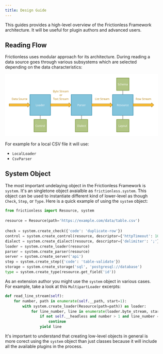 ```yaml
---
title: Design Guide
---
```


This guides provides a high-level overview of the Frictionless Framework architecture. It will be useful for plugin authors and advanced users.

## Reading Flow

Frictionless uses modular approach for its architecture. During reading a data source goes through various subsystems which are selected depending on the data characteristics:

![Reading](/img/reading.png)

For example for a local CSV file it will use:
- `LocalLoader`
- `CsvParser`

## System Object

The most important undelaying object in the Frictionless Framework is `system`. It's an singletone object avaialble as `frictionless.system`. This object can be used to instantiate different kind of lower-level as though `Check`, `Step`, or `Type`. Here is a quick example of using the `system` object:

```python title="Python"
from frictionless import Resource, system

resource = Resource(path='https://example.com/data/table.csv')

check = system.create_check({'code': 'duplicate-row'})
control = system.create_control(resource, descriptor={'httpTimeout': 1000})
dialect = system.create_dialect(resource, descriptor={'delimiter': ';'})
loader = system.create_loader(resource)
parser = system.create_parser(resource)
server = system.create_server('api')
step = system.create_step({'code': 'table-validate'})
storage = system.create_storage('sql', 'postgresql://database')
type = system.create_type(resource.get_field('id'))
```

As an extension author you might use the `system` object in various cases. For example, take a look at this `MultipartLoader` excerpts:

```python goodread title="Python"
def read_line_stream(self):
    for number, path in enumerate(self.__path, start=1):
        with system.create_loader(Resource(path=path)) as loader:
            for line_number, line in enumerate(loader.byte_stream, start=1):
                if not self.__headless and number > 1 and line_number == 1:
                    continue
                yield line
```

It's important to understand that creating low-level objects in general is more corect using the `system` object than just classes because it will include all the available plugins in the process.
